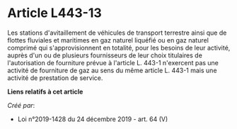 # Article L443-13

Les stations d'avitaillement de véhicules de transport terrestre ainsi que de flottes fluviales et maritimes en gaz naturel
liquéfié ou en gaz naturel comprimé qui s'approvisionnent en totalité, pour les besoins de leur activité, auprès d'un ou de
plusieurs fournisseurs de leur choix titulaires de l'autorisation de fourniture prévue à l'article L. 443-1 n'exercent pas
une activité de fourniture de gaz au sens du même article L. 443-1 mais une activité de prestation de service.

**Liens relatifs à cet article**

_Créé par_:

  - Loi n°2019-1428 du 24 décembre 2019 - art. 64 (V)
